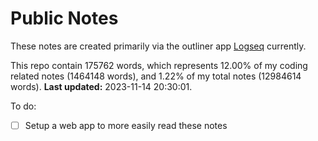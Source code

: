 # Public Notes

These notes are created primarily via the outliner app [Logseq](https://github.com/logseq/logseq) currently.

This repo contain 175762 words, which represents 12.00% of my coding related notes (1464148 words), and 1.22% of my total notes (12984614 words). **Last updated:** 2023-11-14 20:30:01. 

To do:

- [ ] Setup a web app to more easily read these notes
